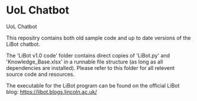 # UoL Chatbot
UoL Chatbot

This repositry contains both old sample code and up to date versions of the LiBot chatbot.

The 'LiBot v1.0 code' folder contains direct copies of 'LiBot.py' and 'Knowledge_Base.xlsx' in a runnable file structure (as long as all dependencies are installed). Please refer to this folder for all relevent source code and resources.

The executable for the LiBot program can be found on the official LiBot blog:
https://libot.blogs.lincoln.ac.uk/
